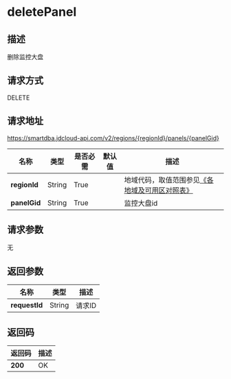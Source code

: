 # deletePanel


## 描述
删除监控大盘

## 请求方式
DELETE

## 请求地址
https://smartdba.jdcloud-api.com/v2/regions/{regionId}/panels/{panelGid}

|名称|类型|是否必需|默认值|描述|
|---|---|---|---|---|
|**regionId**|String|True| |地域代码，取值范围参见[《各地域及可用区对照表》](../Enum-Definitions/Regions-AZ.md)|
|**panelGid**|String|True| |监控大盘id|

## 请求参数
无


## 返回参数
|名称|类型|描述|
|---|---|---|
|**requestId**|String|请求ID|


## 返回码
|返回码|描述|
|---|---|
|**200**|OK|
